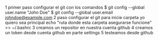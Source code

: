 1 primer paso configurar el git con los comandos 
$ git config --global user.name "John Doe"
$ git config --global user.email johndoe@example.com
2 paso configurar el git para inicie carpeta yo quiero sea principal
echo "ruta donde esta carpeta asegurarse funcione" >> ~/.bashrc
3 creamos un repositor en nuestra cuenta github
4 creamos un token desde cuenta github en parte settings 
5 testeamos desde github
